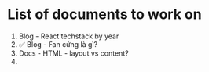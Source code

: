 # List of documents to work on

1. Blog - React techstack by year
2. ✅ Blog - Fan cứng là gì?
3. Docs - HTML - layout vs content?
4. 